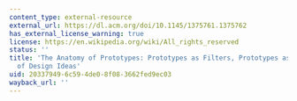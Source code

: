 ```yaml
---
content_type: external-resource
external_url: https://dl.acm.org/doi/10.1145/1375761.1375762
has_external_license_warning: true
license: https://en.wikipedia.org/wiki/All_rights_reserved
status: ''
title: 'The Anatomy of Prototypes: Prototypes as Filters, Prototypes as Manifestations
  of Design Ideas'
uid: 20337949-6c59-4de0-8f08-3662fed9ec03
wayback_url: ''
---
```

